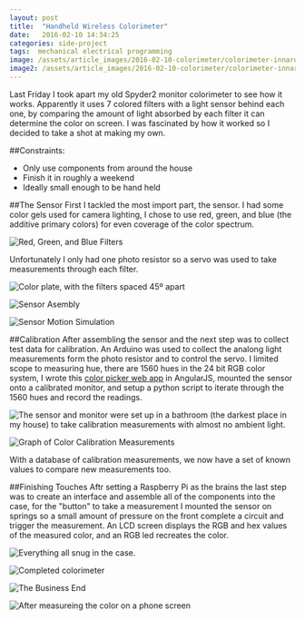 ```yaml
---
layout: post
title:  "Handheld Wireless Colorimeter"
date:   2016-02-10 14:34:25
categories: side-project
tags:  mechanical electrical programming
image: /assets/article_images/2016-02-10-colorimeter/colorimeter-innards.jpg
image2: /assets/article_images/2016-02-10-colorimeter/colorimeter-innards.jpg
---
```

Last Friday I took apart my old Spyder2 monitor colorimeter to see how it works.  Apparently it uses 7 colored filters with a light sensor behind each one,  by comparing the amount of light absorbed by each filter it can determine the color on screen.  I was fascinated by how it worked so I decided to take a shot at making my own.



##Constraints:
- Only use components from around the house
- Finish it in roughly a weekend
- Ideally small enough to be hand held

##The Sensor
First I tackled the most import part, the sensor. I had some color gels used for camera lighting, I chose to use red, green, and blue (the additive primary colors) for even coverage of the color spectrum.

![Red, Green, and Blue Filters](/assets/article_images/2016-02-10-colorimeter/color-filters.jpg)

Unfortunately I only had one photo resistor so a servo was used to take measurements through each filter.

![Color plate, with the filters spaced 45º apart](/assets/article_images/2016-02-10-colorimeter/color-plate.jpg)

![Sensor Asembly](/assets/article_images/2016-02-10-colorimeter/colorimeter-sensor-explosion.jpg)

![Sensor Motion Simulation](/assets/article_images/2016-02-10-colorimeter/Sensor-Motion-Simulation.gif)


##Calibration
After assembling the sensor and the next step was to collect test data for calibration.  An Arduino was used to collect the analong light measurements form the photo resistor and to control the servo. I limited scope to measuring hue, there are 1560 hues in the 24 bit RGB color system, I wrote this [color picker web app](/color) in AngularJS, mounted the sensor onto a calibrated monitor, and setup a python script to iterate through the 1560 hues and record the readings.

![The sensor and monitor were set up in a bathroom (the darkest place in my house) to take calibration measurements with almost no ambient light.](/assets/article_images/2016-02-10-colorimeter/test-setup.jpg)

![Graph of Color Calibration Measurements](/assets/article_images/2016-02-10-colorimeter/colorimeter-calibration-data.jpg)

With a database of calibration measurements, we now have a set of known values to compare new measurements too.  

##Finishing Touches
Aftr setting a Raspberry Pi as the brains the last step was to create an interface and assemble all of the components into the case, for the "button" to take a measurement I mounted the sensor on springs so a small amount of pressure on the front complete a circuit and trigger the measurement.  An LCD screen displays the RGB and hex values of the measured color, and an RGB led recreates the color.

![Everything all snug in the case.](/assets/article_images/2016-02-10-colorimeter/colorimeter-innards.jpg)

![Completed colorimeter](/assets/article_images/2016-02-10-colorimeter/colorimeter.jpg)

![The Business End](/assets/article_images/2016-02-10-colorimeter/business-end.jpg)

![After measureing the color on a phone screen](/assets/article_images/2016-02-10-colorimeter/measure-phone-color.jpg)

